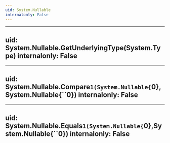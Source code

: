 ```yaml
---
uid: System.Nullable
internalonly: False
---
```


---
uid: System.Nullable.GetUnderlyingType(System.Type)
internalonly: False
---

---
uid: System.Nullable.Compare``1(System.Nullable{``0},System.Nullable{``0})
internalonly: False
---

---
uid: System.Nullable.Equals``1(System.Nullable{``0},System.Nullable{``0})
internalonly: False
---
